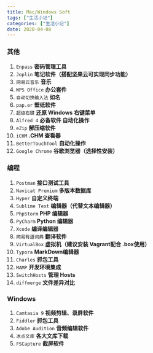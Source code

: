 ```yaml
---
title: Mac/Windows Soft
tags: ["生活小记"]
categories: ["生活小记"]
date: 2020-04-08
---
```


### 其他
1. `Enpass` **密码管理工具**
2. `Joplin` **笔记软件（搭配坚果云可实现同步功能）**
3. `网易云音乐` **音乐**
4. `WPS Office` **办公套件**
5. `自动切换输入法` **如名**
7. `pap.er` **壁纸软件**
8. `超级右键` **还原 Windows 右键菜单**
9. `Alfred 4` **必备软件 自动化操作**
10. `eZip` **解压缩软件**
11. `iCHM` **.CHM 查看器**
12. `BetterTouchTool` **自动化操作**
13. `Google Chrome` **谷歌浏览器（选择性安装）**

### 编程
1. `Postman` **接口测试工具**
2. `Navicat Premium` **多版本数据库**
3. `Hyper` **自定义终端**
4. `Sublime Text` **编辑器（代替文本编辑器）**
5. `PhpStorm` **PHP 编辑器**
6. `PyCharm` **Python 编辑器**
7. `Xcode` **编译编辑器**
8. `网易有道词典` **翻译软件**
9. `VirtualBox` **虚拟机（建议安装 Vagrant配合 .box使用）**
10. `Typora` **MarkDown编辑器**
11. `Charles` **抓包工具**
12. `MAMP` **开发环境集成**
13. `SwitchHosts` **管理 Hosts**
14. `diffmerge` **文件差异对比**

### Windows
1. `Camtasia 9` **视频剪辑、录屏软件**
2. `Fiddler` **抓包工具**
3. `Adobe Audition` **音频编辑软件**
4. `冰点文库` **各大文库下载**
5. `FSCapture` **截屏软件**
